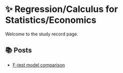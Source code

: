 # ✨ Regression/Calculus for Statistics/Economics

Welcome to the study record page.

## 📚 Posts

- [<Regression> F-test model comparison](What-is-model-comparision-F-test.md)
